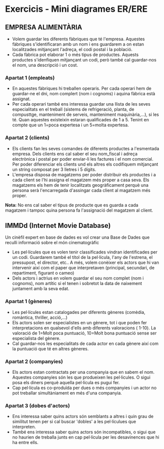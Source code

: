 # Exercicis - Mini diagrames ER/ERE

## EMPRESA ALIMENTÀRIA

* Volem guardar les diferents fàbriques que té l'empresa. Aquestes fàbriques s'identificaran amb un nom i ens guardarem a on estan localitzades mitjançant l'adreça, el codi postal i la població.
* Cada fàbrica pot elaborar 1 o més tipus de productes. Aquests productes s'idenfiquen mitjançant un codi, però també cal guardar-nos el nom, una descripció i un cost.

### Apartat 1 (empleats)

* En aquestes fàbriques hi treballen operaris. Per cada operari hem de guardar-ne el dni, nom complert (nom i cognoms) i aquina fàbrica està assignat.
* Per cada operari també ens interessa guardar una llista de les seves especialitats en el treball (sistems de refrigeració, planta, de compusttge, manteniment de serveis, manteniment maquinària,...), si les té. Quan aquestes existeixin estaran qualificades de 1 a 5. Tenint en compte que un 1=poca expertesa i un 5=molta expertesa.

### Apartat 2 (clients)

* Els clients fan les seves comandes de diferents productes a l'esmentada empresa. Dels clients ens cal saber el seu nom_fiscal i adreça electrònica i postal per poder enviar-li les factures i el nom comercial. Per poder diferenciar els clients und els altres els codifiquem mitjançant un string composat per 3 lletres i 5 dígits.
* L'empresa disposa de magatzems per poder distribuir els productes i a cada client se l'hi assigna el magatzem més proper a casa seva. Els magatzems els hem de tenir localitzats geogràficament perquè una persona serà l'encarregada d'assingar cada client al magatzem més proper.
  
**Nota:** No ens cal saber el tipus de producte que es guarda a cada magatzem i tampoc quina persona fa l'assignació del magatzem al client.
 
## IMMDd (Internet Movie Database)

Un cinèfil expert en base de dades es vol crear una Base de Dades que reculli informació sobre el món cinematogràfic

* Les pel·lícules que es volen tenir classificades vindran identificades per un codi. Guardarem també el títol de la pel·lícula, l'any de l'estrena, el pressupost, el director, etc.. A més, volem conèixer els actors que hi van intervenir així com el paper que interpretaven (principal, secundari, de repartiment, figurant o cameo)
* Dels actors  i actrius en volem guardar el seu nom complet (nom i cognoms), nom artític si el tenen i sobretot la data de naixement juntament amb la seva edat.

### Apartat 1 (gèneres)

* Les pel·lícules estan catalogades per diferents gèneres (comèdia, romàntica, thriller, acció,...)
* Els actors solen ser especialistes en un gènere, tot i que poden fer interpretacions en qualsevol d'ells amb diferents valoracions ( 1-10).  La valoració de 1=Molt poca puntuació, 10=Molt bona puntuació sense ser especialista del gènere.
* Cal guardar-nos les especialitats de cada actor en cada gènere així com la puntuació que té en altres gèneres.

### Apartat 2 (companyies)

* Els actors estan contractats per una companyia que en sabem el nom. Aquestes companyies són les que produeixen les pel·licules. O sigui posa els diners perquè aquella pel·lícula es pugui fer.
* Cap pel·lícula es co-produïda per dues o més companyies i un actor no pot treballar simultàniament en més d'una companyia.

### Apartat 3 (dobes d'actors)

* Ens interessa saber quins actors són semblants a altres i quin grau de similitut tenen per si cal buscar 'dobles' a les pel·lículues que interpreten.
* També ens interessa saber quins actors són incompatibles, o sigui que no haurien de treballa junts en cap pel·lícula per les desavinences que hi ha entre ells.



